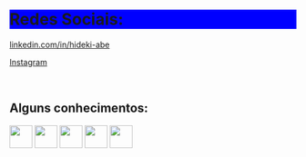 <body>

  
  <h1 style="background-color:blue"> 
   Redes Sociais: 
  </h1> 
  
  <a  href="https://linkedin.com/in/hideki-abe">linkedin.com/in/hideki-abe</a><br>
  
  <a  href="https://www.instagram.com/hide.kii/">Instagram</a>
  
  <div style="display: inline_block"><br>
      <h2 >
        Alguns conhecimentos: 
      </h2>
      <img align="justify" heigh=40px height=40px src="https://img.shields.io/badge/Java-ED8B00?style=for-the-badge&logo=java&logoColor=white"/>
      <img align="justify" heigh=40px height=40px src="https://img.shields.io/badge/JavaScript-323330?style=for-the-badge&logo=javascript&logoColor=F7DF1E"/>
      <img align="justify" heigh=40px height=40px src="https://img.shields.io/badge/CSS3-1572B6?style=for-the-badge&logo=css3&logoColor=white" />
      <img align="justify" heigh=40px height=40px src="https://img.shields.io/badge/HTML5-E34F26?style=for-the-badge&logo=html5&logoColor=white"/>
      <img align="justify" heigh=40px height=40px src="https://img.shields.io/badge/Spring-6DB33F?style=for-the-badge&logo=spring&logoColor=white"/>
    	
    
</body>
